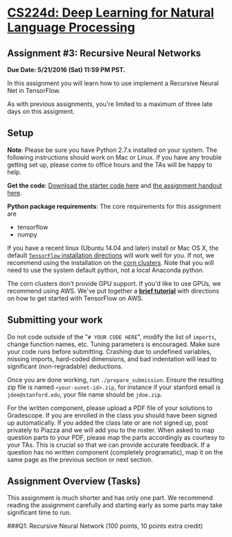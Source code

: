 [CS224d: Deep Learning for Natural Language Processing](http://cs224d.stanford.edu/)
=====================================================================================

Assignment #3: Recursive Neural Networks
----------------------------------------

**Due Date: 5/21/2016 (Sat) 11:59 PM PST.**

In this assignment you will learn how to use implement a Recursive Neural Net in TensorFlow.

As with previous assignments, you're limited to a maximum of three late days on this assigment.

Setup
-----

**Note**: Please be sure you have Python 2.7.x installed on your system. The following instructions should work on Mac or Linux. If you have any trouble getting set up, please come to office hours and the TAs will be happy to help.

**Get the code**: [Download the starter code here](http://cs224d.stanford.edu/assignment3/assignment3.zip) and [the assignment handout here](http://cs224d.stanford.edu/assignment3/assignment3.pdf).

**Python package requirements**: The core requirements for this assignment are
* tensorflow
* numpy

If you have a recent linux (Ubuntu 14.04 and later) install or Mac OS X, the default [`TensorFlow` installation directions](https://www.tensorflow.org/versions/r0.8/get_started/os_setup.html) will work well for you. If not, we recommend using the installation on the [corn clusters](https://web.stanford.edu/group/farmshare/cgi-bin/wiki/index.php/Main_Page). Note that you will need to use the system default python, not a local Anaconda python.

The corn clusters don't provide GPU support. If you'd like to use GPUs, we recommend using AWS. We've put together a [**brief tutorial**](http://cs224d.stanford.edu/supplementary/aws-tutorial-2.pdf) with directions on how to get started with TensorFlow on AWS.

Submitting your work
--------------------

Do not code outside of the "`# YOUR CODE HERE`", modify the list of `imports`, change function names, etc. Tuning parameters is encouraged. Make sure your code runs before submitting. Crashing due to undefined variables, missing imports, hard-coded dimensions, and bad indentation will lead to significant (non-regradable) deductions.

Once you are done working, run `./prepare_submission`. Ensure the resulting zip file is named `<your-sunet-id>.zip`, for instance if your stanford email is `jdoe@stanford.edu`, your file name should be `jdoe.zip`.

For the written component, please upload a PDF file of your solutions to Gradescope. If you are enrolled in the class you should have been signed up automatically. If you added the class late or are not signed up, post privately to Piazza and we will add you to the roster. When asked to map question parts to your PDF, please map the parts accordingly as courtesy to your TAs. This is crucial so that we can provide accurate feedback. If a question has no written component (completely programatic), map it on the same page as the previous section or next section.

Assignment Overview (Tasks)
---------------------------

This assignment is much shorter and has only one part. We recommend reading the assignment carefully and starting early as some parts may take significant time to run.

###Q1: Recursive Neural Network (100 points, 10 points extra credit)
